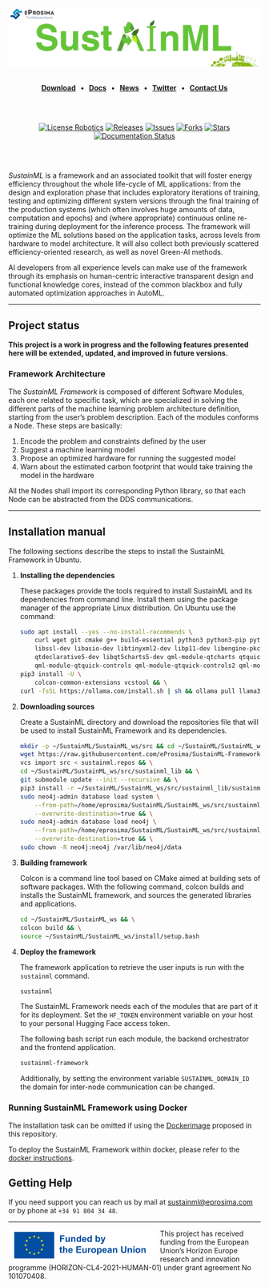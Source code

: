 [![SustainML](.figures/SustainML_GitHub.png)](https://sustainml.eu/)

<br>

<div class="menu" align="center">
    <strong>
        <a href="https://eprosima.com/index.php/downloads-all">Download</a>
        <span>&nbsp;&nbsp;•&nbsp;&nbsp;</span>
        <a href="https://sustainml.readthedocs.io/en/latest">Docs</a>
        <span>&nbsp;&nbsp;•&nbsp;&nbsp;</span>
        <a href="https://sustainml.eu/index.php/news">News</a>
        <span>&nbsp;&nbsp;•&nbsp;&nbsp;</span>
        <a href="https://twitter.com/EProsima">Twitter</a>
        <span>&nbsp;&nbsp;•&nbsp;&nbsp;</span>
        <a href="mailto:info@eprosima.com">Contact Us</a>
    </strong>
</div>

<br><br>

<div class="badges" align="center">
    <a href="https://opensource.org/licenses/Apache-2.0"><img alt="License Robotics" src="https://img.shields.io/github/license/eProsima/SustainML.svg"/></a>
    <a href="https://github.com/eProsima/SustainML/releases"><img alt="Releases" src="https://img.shields.io/github/v/release/eProsima/SustainML?sort=semver"/></a>
    <a href="https://github.com/eProsima/SustainML/issues"><img alt="Issues" src="https://img.shields.io/github/issues/eProsima/SustainML.svg"/></a>
    <a href="https://github.com/eProsima/SustainML/network/memberss"><img alt="Forks" src="https://img.shields.io/github/forks/eProsima/SustainML.svg"/></a>
    <a href="https://github.com/eProsima/SustainML/stargazerss"><img alt="Stars" src="https://img.shields.io/github/stars/eProsima/SustainML.svg"/></a>
    <a href="https://SustainML.readthedocs.io/en/latest/"><img alt="Documentation Status" src="https://readthedocs.org/projects/sustainml/badge/?version=latest&style=flat"/></a>
</div>

<br><br>

*SustainML* is a framework and an associated toolkit that will foster energy efficiency throughout the whole life-cycle of ML applications: from the design and exploration phase that includes exploratory iterations of training, testing and optimizing different system versions through the final training of the production systems (which often involves huge amounts of data, computation and epochs) and (where appropriate) continuous online re-training during deployment for the inference process.
The framework will optimize the ML solutions based on the application tasks, across levels from hardware to model architecture.
It will also collect both previously scattered efficiency-oriented research, as well as novel Green-AI methods.

AI developers from all experience levels can make use of the framework through its emphasis on human-centric interactive transparent design and functional knowledge cores, instead of the common blackbox and fully automated optimization approaches in AutoML.

---

## Project status

**This project is a work in progress and the following features presented here will be extended, updated, and improved in future versions.**

### Framework Architecture

The *SustainML Framework* is composed of different Software Modules, each one related to specific task, which are specialized in solving the different parts of the machine learning problem architecture definition, starting from the user’s problem description.
Each of the modules conforms a Node.
These steps are basically:

1. Encode the problem and constraints defined by the user
2. Suggest a machine learning model
3. Propose an optimized hardware for running the suggested model
4. Warn about the estimated carbon footprint that would take training the model in the hardware

All the Nodes shall import its corresponding Python library, so that each Node can be abstracted from the DDS communications.

---

## Installation manual

The following sections describe the steps to install the SustainML Framework in Ubuntu.

1. **Installing the dependencies**

    These packages provide the tools required to install SustainML and its dependencies from command line.
    Install them using the package manager of the appropriate Linux distribution.
    On Ubuntu use the command:

    ```bash
    sudo apt install --yes --no-install-recommends \
        curl wget git cmake g++ build-essential python3 python3-pip python3-venv libpython3-dev swig \
        libssl-dev libasio-dev libtinyxml2-dev libp11-dev libengine-pkcs11-openssl softhsm2 \
        qtdeclarative5-dev libqt5charts5-dev qml-module-qtcharts qtquickcontrols2-5-dev libqt5svg5 \
        qml-module-qtquick-controls qml-module-qtquick-controls2 qml-module-qt-labs-qmlmodels && \
    pip3 install -U \
        colcon-common-extensions vcstool && \
    curl -fsSL https://ollama.com/install.sh | sh && ollama pull llama3
    ```

2. **Downloading sources**

    Create a SustainML directory and download the repositories file that will be used to install SustainML Framework and its dependencies.

    ```bash
    mkdir -p ~/SustainML/SustainML_ws/src && cd ~/SustainML/SustainML_ws && \
    wget https://raw.githubusercontent.com/eProsima/SustainML-Framework/main/sustainml.repos && \
    vcs import src < sustainml.repos && \
    cd ~/SustainML/SustainML_ws/src/sustainml_lib && \
    git submodule update --init --recursive && \
    pip3 install -r ~/SustainML/SustainML_ws/src/sustainml_lib/sustainml_modules/requirements.txt
    sudo neo4j-admin database load system \
        --from-path=/home/eprosima/SustainML/SustainML_ws/src/sustainml_lib/sustainml_modules/sustainml_modules/sustainml-wp1/rag/neo4j_backup \
        --overwrite-destination=true && \
    sudo neo4j-admin database load neo4j \
        --from-path=/home/eprosima/SustainML/SustainML_ws/src/sustainml_lib/sustainml_modules/sustainml_modules/sustainml-wp1/rag/neo4j_backup \
        --overwrite-destination=true && \
    sudo chown -R neo4j:neo4j /var/lib/neo4j/data
    ```

3. **Building framework**

    Colcon is a command line tool based on CMake aimed at building sets of software packages.
    With the following command, colcon builds and installs the SustainML framework, and sources the generated libraries and applications.

    ```bash
    cd ~/SustainML/SustainML_ws && \
    colcon build && \
    source ~/SustainML/SustainML_ws/install/setup.bash
    ```

4. **Deploy the framework**

    The framework application to retrieve the user inputs is run with the `sustainml` command.

    ```bash
    sustainml
    ```

    The SustainML Framework needs each of the modules that are part of it for its deployment.
    Set the ``HF_TOKEN`` environment variable on your host to your personal Hugging Face access token.

    The following bash script run each module, the backend orchestrator and the frontend application.


    ```bash
    sustainml-framework
    ```

    Additionally, by setting the environment variable ``SUSTAINML_DOMAIN_ID`` the domain for inter-node communication can be changed.

### Running SustainML Framework using Docker

The installation task can be omitted if using the [Dockerimage](docker/Dockerfile) proposed in this repository.

To deploy the SustainML Framework within docker, please refer to the [docker instructions](docker/README.md).

## Getting Help

If you need support you can reach us by mail at [sustainml@eprosima.com](mailto:sustainml@eprosima.com) or by phone at `+34 91 804 34 48`.

---

<a href="https://sustainml.eu"><img src=".figures/eu_funded.png" align="left" hspace="8" vspace="2" height="60" ></a>
This project has received funding from the European Union’s Horizon Europe research and innovation programme (HORIZON-CL4-2021-HUMAN-01) under grant agreement No 101070408.
